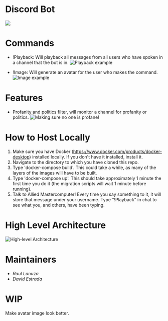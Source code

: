 # Discord Bot
<img src="https://i.imgur.com/0yUaAhD.png">

# Commands
+ !Playback: Will playback all messages from all users who have spoken in a channel that the bot is in.
![](https://i.imgur.com/mszo2bl.png "Playback example")

+ !Image: Will generate an avatar for the user who makes the command.
![](https://i.imgur.com/erXaZGQ.png "Image example")

# Features
+ Profanity and politics filter, will monitor a channel for profanity or politics.
![](https://i.imgur.com/CSJ2FEh.png "Making sure no one is profane!")

# How to Host Locally
1. Make sure you have Docker (https://www.docker.com/products/docker-desktop) installed locally. If you don't have it installed, install it.
2. Navigate to the directory to which you have cloned this repo.
3. Type 'docker-compose build'. This could take a while, as many of the layers of the images will have to be built.
4. Type 'docker-compose up'. This should take approximately 1 minute the first time you do it (the migration scripts will wait 1 minute before running).
5. Talk to Allied Mastercomputer! Every time you say something to it, it will store that message under your username. Type "!Playback" in chat to see what you, and others, have been typing.

# High Level Architecture
![](https://i.imgur.com/M2BN5ua.png "High-level Architecture")

# Maintainers
- *Raul Lanuza*
- *David Estrada*

# WIP
Make avatar image look better.
